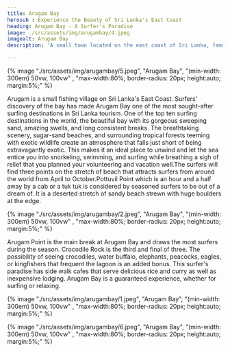 ```yaml
---
title: Arugam Bay
herosub : Experience the Beauty of Sri Lanka's East Coast
heading: Arugam Bay - A Surfer's Paradise
image: ./src/assets/img/arugambay/4.jpeg
imagealt: Arugam Bay
description: 'A small town located on the east coast of Sri Lanka, famous for its world-class surfing waves and stunning natural beauty. It is a paradise for surfers from around the globe, attracting thousands of visitors every year. '

---
```


{% image "./src/assets/img/arugambay/5.jpeg", "Arugam Bay", "(min-width: 300em) 50vw, 100vw" , "max-width:80%; border-radius: 20px; height:auto; margin:5%;" %}

Arugam is a small fishing village on Sri Lanka's East Coast. Surfers' discovery of the bay has made Arugam Bay one of the most sought-after surfing destinations in Sri Lanka tourism. One of the top ten surfing destinations in the world, the beautiful bay with its gorgeous sweeping sand, amazing swells, and long consistent breaks. The breathtaking scenery, sugar-sand beaches, and surrounding tropical forests teeming with exotic wildlife create an atmosphere that falls just short of being extravagantly exotic. This makes it an ideal place to unwind and let the sea entice you into snorkeling, swimming, and surfing while breathing a sigh of relief that you planned your volunteering and vacation well.The surfers will find three points on the stretch of beach that attracts surfers from around the world from April to October.Pottuvil Point which is an hour and a half away by a cab or a tuk tuk is considered by seasoned surfers to be out of a dream of. It is a deserted stretch of sandy beach strewn with huge boulders at the edge.

{% image "./src/assets/img/arugambay/2.jpeg", "Arugam Bay", "(min-width: 300em) 50vw, 100vw" , "max-width:80%; border-radius: 20px; height:auto; margin:5%;" %}

Arugam Point is the main break at Arugam Bay and draws the most surfers during the season. Crocodile Rock is the third and final of three. The possibility of seeing crocodiles, water buffalo, elephants, peacocks, eagles, or kingfishers that frequent the lagoon is an added bonus. This surfer's paradise has side walk cafes that serve delicious rice and curry as well as inexpensive lodging. Arugam Bay is a guaranteed experience, whether for surfing or relaxing.


{% image "./src/assets/img/arugambay/1.jpeg", "Arugam Bay", "(min-width: 300em) 50vw, 100vw" , "max-width:80%; border-radius: 20px; height:auto; margin:5%;" %}


{% image "./src/assets/img/arugambay/6.jpeg", "Arugam Bay", "(min-width: 300em) 50vw, 100vw" , "max-width:80%; border-radius: 20px; height:auto; margin:5%;" %}